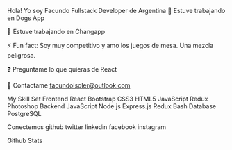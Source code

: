 Hola! Yo soy Facundo
Fullstack Developer de Argentina
🔭 Estuve trabajando en Dogs App

🔭 Estuve trabajando en Changapp

⚡ Fun fact: Soy muy competitivo y amo los juegos de mesa. Una mezcla peligrosa.

❓ Preguntame lo que quieras de React

📲 Contactame facundoisoler@outlook.com


My Skill Set
Frontend
React Bootstrap CSS3 HTML5 JavaScript Redux Photoshop
Backend
JavaScript Node.js Express.js Redux Bash
Database
PostgreSQL

Conectemos
github twitter linkedin facebook instagram

Github Stats


